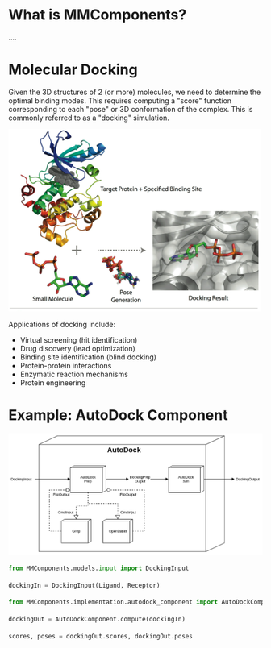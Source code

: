 # What is MMComponents?

....
 
# Molecular Docking
Given the 3D structures of 2 (or more) molecules, we need to determine the optimal binding modes. This requires computing a "score" function corresponding to each "pose" or 3D conformation of the complex. This is commonly referred to as a "docking" simulation.

<img src="imgs/docking-sys.png" width="500">

Applications of docking include:

- Virtual screening (hit identification)
- Drug discovery (lead optimization)
- Binding site identification (blind docking)
- Protein-protein interactions
- Enzymatic reaction mechanisms
- Protein engineering

# Example: AutoDock Component

<img src="imgs/autodock.png">

```python
from MMComponents.models.input import DockingInput

dockingIn = DockingInput(Ligand, Receptor)

from MMComponents.implementation.autodock_component import AutoDockComponent

dockingOut = AutoDockComponent.compute(dockingIn)

scores, poses = dockingOut.scores, dockingOut.poses
```
